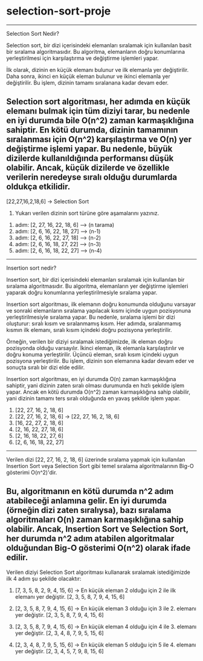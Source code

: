 # selection-sort-proje
----
Selection Sort Nedir?

Selection sort, bir dizi içerisindeki elemanları sıralamak için kullanılan basit bir sıralama algoritmasıdır. Bu algoritma, elemanların doğru konumlarına yerleştirilmesi için karşılaştırma ve değiştirme işlemleri yapar.

İlk olarak, dizinin en küçük elemanı bulunur ve ilk elemanla yer değiştirilir. Daha sonra, ikinci en küçük eleman bulunur ve ikinci elemanla yer değiştirilir. Bu işlem, dizinin tamamı sıralanana kadar devam eder.

Selection sort algoritması, her adımda en küçük elemanı bulmak için tüm diziyi tarar, bu nedenle en iyi durumda bile O(n^2) zaman karmaşıklığına sahiptir. En kötü durumda, dizinin tamamının sıralanması için O(n^2) karşılaştırma ve O(n) yer değiştirme işlemi yapar. Bu nedenle, büyük dizilerde kullanıldığında performansı düşük olabilir. Ancak, küçük dizilerde ve özellikle verilerin neredeyse sıralı olduğu durumlarda oldukça etkilidir.
--------------

[22,27,16,2,18,6] -> Selection Sort
1) Yukarı verilen dizinin sort türüne göre aşamalarını yazınız.

 
1. adım: [2, 27, 16, 22, 18, 6] -->  (n tarama)
2. adım: [2, 6, 16, 22, 18, 27] -->  (n-1)
3. adım: [2, 6, 16, 22, 27, 18] -->  (n-2)
4. adım: [2, 6, 16, 18, 27, 22] -->  (n-3)
5. adım: [2, 6, 16, 18, 22, 27] -->  (n-4)
-------------

Insertion sort nedir?

Insertion sort, bir dizi içerisindeki elemanları sıralamak için kullanılan bir sıralama algoritmasıdır. Bu algoritma, elemanların yer değiştirme işlemleri yaparak doğru konumlarına yerleştirilmesiyle sıralama yapar.

Insertion sort algoritması, ilk elemanın doğru konumunda olduğunu varsayar ve sonraki elemanların sıralama yapılacak kısmı içinde uygun pozisyonuna yerleştirilmesiyle sıralama yapar. Bu nedenle, sıralama işlemi bir dizi oluşturur: sıralı kısım ve sıralanmamış kısım. Her adımda, sıralanmamış kısmın ilk elemanı, sıralı kısım içindeki doğru pozisyona yerleştirilir.

Örneğin, verilen bir diziyi sıralamak istediğimizde, ilk eleman doğru pozisyonda olduğu varsayılır. İkinci eleman, ilk elemanla karşılaştırılır ve doğru konuma yerleştirilir. Üçüncü eleman, sıralı kısım içindeki uygun pozisyona yerleştirilir. Bu işlem, dizinin son elemanına kadar devam eder ve sonuçta sıralı bir dizi elde edilir.

Insertion sort algoritması, en iyi durumda O(n) zaman karmaşıklığına sahiptir, yani dizinin zaten sıralı olması durumunda en hızlı şekilde işlem yapar. Ancak en kötü durumda O(n^2) zaman karmaşıklığına sahip olabilir, yani dizinin tamamı ters sıralı olduğunda en yavaş şekilde işlem yapar.

1. [22, 27, 16, 2, 18, 6]
2. [22, 27, 16, 2, 18, 6] -> [22, 27, 16, 2, 18, 6]
3. [16, 22, 27, 2, 18, 6]
4. [2, 16, 22, 27, 18, 6]
5. [2, 16, 18, 22, 27, 6]
6. [2, 6, 16, 18, 22, 27]
---
Verilen dizi [22, 27, 16, 2, 18, 6] üzerinde sıralama yapmak için kullanılan Insertion Sort veya Selection Sort gibi temel sıralama algoritmalarının Big-O gösterimi O(n^2)'dir.

Bu, algoritmanın en kötü durumda n^2 adım atabileceği anlamına gelir. En iyi durumda (örneğin dizi zaten sıralıysa), bazı sıralama algoritmaları O(n) zaman karmaşıklığına sahip olabilir. Ancak, Insertion Sort ve Selection Sort, her durumda n^2 adım atabilen algoritmalar olduğundan Big-O gösterimi O(n^2) olarak ifade edilir.
----

Verilen diziyi Selection Sort algoritması kullanarak sıralamak istediğimizde ilk 4 adım şu şekilde olacaktır:

1. [7, 3, 5, 8, 2, 9, 4, 15, 6] -> En küçük eleman 2 olduğu için 2 ile ilk elemanı yer değiştir.
   [2, 3, 5, 8, 7, 9, 4, 15, 6]

2. [2, 3, 5, 8, 7, 9, 4, 15, 6] -> En küçük eleman 3 olduğu için 3 ile 2. elemanı yer değiştir.
   [2, 3, 5, 8, 7, 9, 4, 15, 6]

3. [2, 3, 5, 8, 7, 9, 4, 15, 6] -> En küçük eleman 4 olduğu için 4 ile 3. elemanı yer değiştir.
   [2, 3, 4, 8, 7, 9, 5, 15, 6]

4. [2, 3, 4, 8, 7, 9, 5, 15, 6] -> En küçük eleman 5 olduğu için 5 ile 4. elemanı yer değiştir.
   [2, 3, 4, 5, 7, 9, 8, 15, 6]
